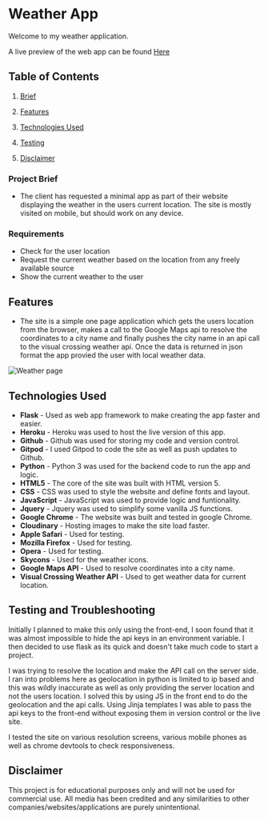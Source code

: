 # Weather App

Welcome to my weather application.  
  
A live preview of the web app can be found [Here](https://https://weather-app-flask-kenan.herokuapp.com/) 

## Table of Contents

1. [Brief](#brief)

2. [Features](#features)

3. [Technologies Used](#technologies)

4. [Testing](#testing)

5. [Disclaimer](#disclaimer)

<a name="brief"></a> 

### Project Brief
- The client has requested a minimal app as part of their website displaying the weather in the users current location. The site is mostly visited on mobile, but should work on any device.

### Requirements

- Check for the user location
- Request the current weather based on the location from any freely available source
- Show the current weather to the user

<a name="features"></a>
## Features

- The site is a simple one page application which gets the users location from the browser, makes a call to the Google Maps api to resolve the coordinates to a city name and finally pushes the city name in an api call to the visual crossing weather api. Once the data is returned in json format the app provied the user with local weather data. 

![Weather page](https://res.cloudinary.com/dyxe4g62g/image/upload/v1647111497/weather-app_xk8lzt.png "Weather(Home) Page")


<a name="technologies"></a>
## Technologies Used

- **Flask** - Used as web app framework to make creating the app faster and easier.   
- **Heroku** - Heroku was used to host the live version of this app.  
- **Github** - Github was used for storing my code and version control.    
- **Gitpod** - I used Gitpod to code the site as well as push updates to Github.    
- **Python** - Python 3 was used for the backend code to run the app and logic.    
- **HTML5** - The core of the site was built with HTML version 5.  
- **CSS** - CSS was used to style the website and define fonts and layout.  
- **JavaScript** - JavaScript was used to provide logic and funtionality.
- **Jquery** - Jquery was used to simplify some vanilla JS functions.
- **Google Chrome** - The website was built and tested in google Chrome.    
- **Cloudinary** - Hosting images to make the site load faster.  
- **Apple Safari** - Used for testing.  
- **Mozilla Firefox** - Used for testing.  
- **Opera** - Used for testing.  
- **Skycons** - Used for the weather icons.
- **Google Maps API** - Used to resolve coordinates into a city name.
- **Visual Crossing Weather API** - Used to get weather data for current location. 


<a name="testing"></a>
## Testing and Troubleshooting

Initially I planned to make this only using the front-end, I soon found that it was almost impossible to hide the api keys in an environment variable. I then decided to use flask as its quick and doesn't take much code to start a project. 

I was trying to resolve the location and make the API call on the server side. I ran into problems here as geolocation in python is limited to ip based and this was wildly inaccurate as well as only providing the server location and not the users location. I solved this by using JS in the front end to do the geolocation and the api calls. Using Jinja templates I was able to pass the api keys to the front-end without exposing them in version control or the live site. 

I tested the site on various resolution screens, various mobile phones as well as chrome devtools to check responsiveness.
 

<a name="disclaimer"></a>
## Disclaimer
This project is for educational purposes only and will not be used for commercial use. All media has been credited and any similarities to other companies/websites/applications are purely unintentional.  